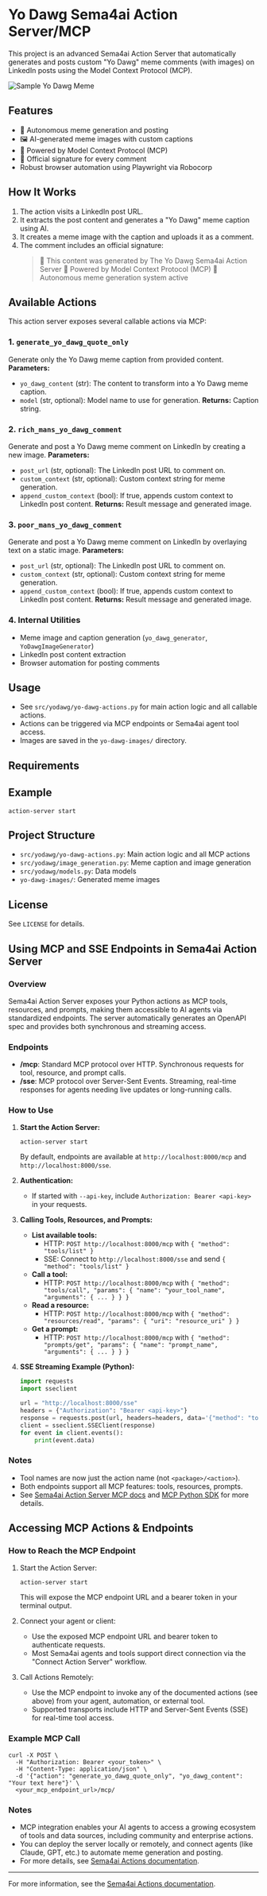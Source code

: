 # Yo Dawg Sema4ai Action Server/MCP

This project is an advanced Sema4ai Action Server that automatically generates and posts custom "Yo Dawg" meme comments (with images) on LinkedIn posts using the Model Context Protocol (MCP).

![Sample Yo Dawg Meme](templates/GtGTtP_WIAAHKqP.jpg)

## Features
- 🤖 Autonomous meme generation and posting
- 🖼️ AI-generated meme images with custom captions
- 📡 Powered by Model Context Protocol (MCP)
- 🎯 Official signature for every comment
- Robust browser automation using Playwright via Robocorp

## How It Works
1. The action visits a LinkedIn post URL.
2. It extracts the post content and generates a "Yo Dawg" meme caption using AI.
3. It creates a meme image with the caption and uploads it as a comment.
4. The comment includes an official signature:
   > 🎯 This content was generated by The Yo Dawg Sema4ai Action Server
   > 📡 Powered by Model Context Protocol (MCP)
   > 🤖 Autonomous meme generation system active

## Available Actions

This action server exposes several callable actions via MCP:

### 1. `generate_yo_dawg_quote_only`
Generate only the Yo Dawg meme caption from provided content.
**Parameters:**
- `yo_dawg_content` (str): The content to transform into a Yo Dawg meme caption.
- `model` (str, optional): Model name to use for generation.
**Returns:** Caption string.

### 2. `rich_mans_yo_dawg_comment`
Generate and post a Yo Dawg meme comment on LinkedIn by creating a new image.
**Parameters:**
- `post_url` (str, optional): The LinkedIn post URL to comment on.
- `custom_context` (str, optional): Custom context string for meme generation.
- `append_custom_context` (bool): If true, appends custom context to LinkedIn post content.
**Returns:** Result message and generated image.

### 3. `poor_mans_yo_dawg_comment`
Generate and post a Yo Dawg meme comment on LinkedIn by overlaying text on a static image.
**Parameters:**
- `post_url` (str, optional): The LinkedIn post URL to comment on.
- `custom_context` (str, optional): Custom context string for meme generation.
- `append_custom_context` (bool): If true, appends custom context to LinkedIn post content.
**Returns:** Result message and generated image.

### 4. Internal Utilities
- Meme image and caption generation (`yo_dawg_generator`, `YoDawgImageGenerator`)
- LinkedIn post content extraction
- Browser automation for posting comments

## Usage
- See `src/yodawg/yo-dawg-actions.py` for main action logic and all callable actions.
- Actions can be triggered via MCP endpoints or Sema4ai agent tool access.
- Images are saved in the `yo-dawg-images/` directory.

## Requirements

## Example
```shell
action-server start
```

## Project Structure
- `src/yodawg/yo-dawg-actions.py`: Main action logic and all MCP actions
- `src/yodawg/image_generation.py`: Meme caption and image generation
- `src/yodawg/models.py`: Data models
- `yo-dawg-images/`: Generated meme images


## License
See `LICENSE` for details.

## Using MCP and SSE Endpoints in Sema4ai Action Server

### Overview
Sema4ai Action Server exposes your Python actions as MCP tools, resources, and prompts, making them accessible to AI agents via standardized endpoints. The server automatically generates an OpenAPI spec and provides both synchronous and streaming access.

### Endpoints
- **/mcp**: Standard MCP protocol over HTTP. Synchronous requests for tool, resource, and prompt calls.
- **/sse**: MCP protocol over Server-Sent Events. Streaming, real-time responses for agents needing live updates or long-running calls.

### How to Use
1. **Start the Action Server:**
   ```shell
   action-server start
   ```
   By default, endpoints are available at `http://localhost:8000/mcp` and `http://localhost:8000/sse`.

2. **Authentication:**
   - If started with `--api-key`, include `Authorization: Bearer <api-key>` in your requests.

3. **Calling Tools, Resources, and Prompts:**
   - **List available tools:**
     - HTTP: `POST http://localhost:8000/mcp` with `{ "method": "tools/list" }`
     - SSE: Connect to `http://localhost:8000/sse` and send `{ "method": "tools/list" }`
   - **Call a tool:**
     - HTTP: `POST http://localhost:8000/mcp` with `{ "method": "tools/call", "params": { "name": "your_tool_name", "arguments": { ... } } }`
   - **Read a resource:**
     - HTTP: `POST http://localhost:8000/mcp` with `{ "method": "resources/read", "params": { "uri": "resource_uri" } }`
   - **Get a prompt:**
     - HTTP: `POST http://localhost:8000/mcp` with `{ "method": "prompts/get", "params": { "name": "prompt_name", "arguments": { ... } } }`

4. **SSE Streaming Example (Python):**
   ```python
   import requests
   import sseclient

   url = "http://localhost:8000/sse"
   headers = {"Authorization": "Bearer <api-key>"}
   response = requests.post(url, headers=headers, data='{"method": "tools/list"}', stream=True)
   client = sseclient.SSEClient(response)
   for event in client.events():
       print(event.data)
   ```

### Notes
- Tool names are now just the action name (not `<package>/<action>`).
- Both endpoints support all MCP features: tools, resources, prompts.
- See [Sema4ai Action Server MCP docs](https://github.com/sema4ai/actions/tree/main/action_server) and [MCP Python SDK](https://github.com/sema4ai/actions/tree/main/mcp) for more details.

## Accessing MCP Actions & Endpoints

### How to Reach the MCP Endpoint
1. Start the Action Server:
   ```shell
   action-server start
   ```
   This will expose the MCP endpoint URL and a bearer token in your terminal output.

2. Connect your agent or client:
   - Use the exposed MCP endpoint URL and bearer token to authenticate requests.
   - Most Sema4ai agents and tools support direct connection via the "Connect Action Server" workflow.

3. Call Actions Remotely:
   - Use the MCP endpoint to invoke any of the documented actions (see above) from your agent, automation, or external tool.
   - Supported transports include HTTP and Server-Sent Events (SSE) for real-time tool access.

### Example MCP Call
```shell
curl -X POST \
  -H "Authorization: Bearer <your_token>" \
  -H "Content-Type: application/json" \
  -d '{"action": "generate_yo_dawg_quote_only", "yo_dawg_content": "Your text here"}' \
  <your_mcp_endpoint_url>/mcp/
```

### Notes
- MCP integration enables your AI agents to access a growing ecosystem of tools and data sources, including community and enterprise actions.
- You can deploy the server locally or remotely, and connect agents (like Claude, GPT, etc.) to automate meme generation and posting.
- For more details, see [Sema4ai Actions documentation](https://sema4.ai/docs/solutions/document-intelligence/get-started-with-doc-intel/test-drive-worker-agent/worker_agent_runbook_and_actions#working-with-actions).

---
For more information, see the [Sema4ai Actions documentation](https://sema4.ai/docs/solutions/document-intelligence/get-started-with-doc-intel/test-drive-worker-agent/worker_agent_runbook_and_actions#working-with-actions).